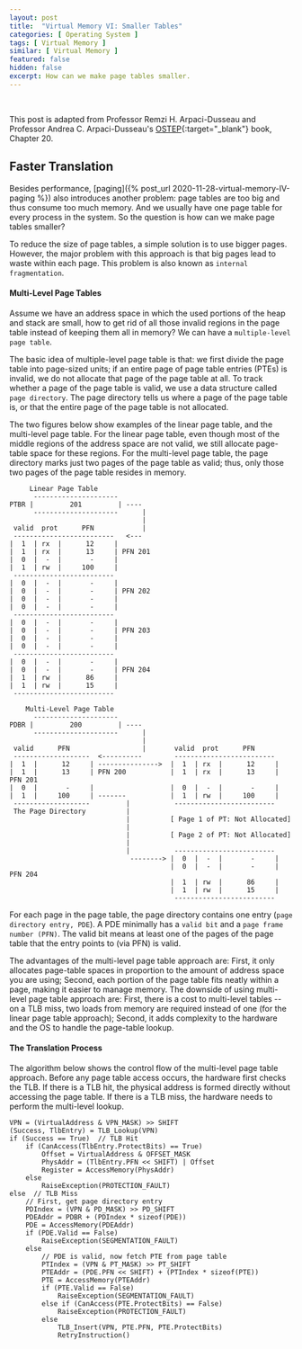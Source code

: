 ```yaml
---
layout: post
title:  "Virtual Memory VI: Smaller Tables"
categories: [ Operating System ]
tags: [ Virtual Memory ]
similar: [ Virtual Memory ]
featured: false
hidden: false
excerpt: How can we make page tables smaller.
---
```


<br />

This post is adapted from Professor Remzi H. Arpaci-Dusseau and  Professor Andrea C. Arpaci-Dusseau's [OSTEP](http://pages.cs.wisc.edu/~remzi/OSTEP/){:target="_blank"} book, Chapter 20.

## Faster Translation


Besides performance, [paging]({% post_url 2020-11-28-virtual-memory-IV-paging %}) also introduces another problem: page tables are too big and thus consume too much memory. And we usually have one page table for every process in the system. So the question is how can we make page tables smaller?

To reduce the size of page tables, a simple solution is to use bigger pages. However, the major problem with this approach is that big pages lead to waste within each page. This problem is also known as `internal fragmentation`.

#### Multi-Level Page Tables

Assume we have an address space in which the used portions of the heap and stack are small, how to get rid of all those invalid regions in the page table instead of keeping them all in memory? We can have a `multiple-level page table`. 

The basic idea of multiple-level page table is that: we first divide the page table into page-sized units; if an entire page of page table entries (PTEs) is invalid, we do not allocate that page of the page table at all. To track whether a page of the page table is valid, we use a data structure called `page directory`. The page directory tells us where a page of the page table is, or that the entire page of the page table is not allocated.

The two figures below show examples of the linear page table, and the multi-level page table. For the linear page table, even though most of the middle regions of the address space are not valid, we still allocate page-table space for these regions. For the multi-level page table, the page directory marks just two pages of the page table as valid; thus, only those two pages of the page table resides in memory.

```
     Linear Page Table
      ---------------------
PTBR |         201         | ----
      ---------------------      |
                                 |
 valid  prot      PFN            |
 -------------------------   <---
|  1  | rx  |      12     |
|  1  | rx  |      13     | PFN 201
|  0  |  -  |       -     |
|  1  | rw  |     100     |
 -------------------------
|  0  |  -  |       -     |
|  0  |  -  |       -     | PFN 202
|  0  |  -  |       -     |
|  0  |  -  |       -     |
 -------------------------
|  0  |  -  |       -     |
|  0  |  -  |       -     | PFN 203
|  0  |  -  |       -     |
|  0  |  -  |       -     |
 -------------------------
|  0  |  -  |       -     |
|  0  |  -  |       -     | PFN 204
|  1  | rw  |      86     |
|  1  | rw  |      15     |
 -------------------------
```

```
    Multi-Level Page Table
      ---------------------
PDBR |         200         | ----
      ---------------------      |
                                 |
 valid      PFN                  |       valid  prot      PFN 
 -------------------  <----------        ------------------------- 
|  1  |      12     | --------------->  |  1  | rx  |      12     |
|  1  |      13     | PFN 200           |  1  | rx  |      13     | PFN 201
|  0  |       -     |                   |  0  |  -  |       -     |
|  1  |     100     | -------           |  1  | rw  |     100     |
 -------------------         |           -------------------------
 The Page Directory          |
                             |          [ Page 1 of PT: Not Allocated]
                             |
                             |          [ Page 2 of PT: Not Allocated]
                             |
                             |           -------------------------
                              --------> |  0  |  -  |       -     |
                                        |  0  |  -  |       -     | PFN 204
                                        |  1  | rw  |      86     |
                                        |  1  | rw  |      15     |
                                         -------------------------
```

For each page in the page table, the page directory contains one entry (`page directory entry, PDE`). A PDE minimally has a `valid bit` and a `page frame number (PFN)`. The valid bit means at least one of the pages of the page table that the entry points to (via PFN) is valid.

The advantages of the multi-level page table approach are: First, it only allocates page-table spaces in proportion to the amount of address space you are using; Second, each portion of the page table fits neatly within a page, making it easier to manage memory. The downside of using multi-level page table approach are: First, there is a cost to multi-level tables -- on a TLB miss, two loads from memory are required instead of one (for the linear page table approach); Second, it adds complexity to the hardware and the OS to handle the page-table lookup.


#### The Translation Process

The algorithm below shows the control flow of the multi-level page table approach. Before any page table access occurs, the hardware first checks the TLB. If there is a TLB hit, the physical address is formed directly without accessing the page table. If there is a TLB miss, the hardware needs to perform the multi-level lookup.

```
VPN = (VirtualAddress & VPN_MASK) >> SHIFT
(Success, TlbEntry) = TLB_Lookup(VPN)
if (Success == True)  // TLB Hit
    if (CanAccess(TlbEntry.ProtectBits) == True)
        Offset = VirtualAddress & OFFSET_MASK
        PhysAddr = (TlbEntry.PFN << SHIFT) | Offset
        Register = AccessMemory(PhysAddr)
    else
        RaiseException(PROTECTION_FAULT)
else  // TLB Miss
    // First, get page directory entry
    PDIndex = (VPN & PD_MASK) >> PD_SHIFT
    PDEAddr = PDBR + (PDIndex * sizeof(PDE))
    PDE = AccessMemory(PDEAddr)
    if (PDE.Valid == False)
        RaiseException(SEGMENTATION_FAULT)
    else
        // PDE is valid, now fetch PTE from page table
        PTIndex = (VPN & PT_MASK) >> PT_SHIFT
        PTEAddr = (PDE.PFN << SHIFT) + (PTIndex * sizeof(PTE))
        PTE = AccessMemory(PTEAddr)
        if (PTE.Valid == False)
            RaiseException(SEGMENTATION_FAULT)
        else if (CanAccess(PTE.ProtectBits) == False)
            RaiseException(PROTECTION_FAULT)
        else
            TLB_Insert(VPN, PTE.PFN, PTE.ProtectBits)
            RetryInstruction()
```






































